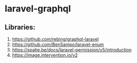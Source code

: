 # laravel-graphql
## Libraries:
1. https://github.com/rebing/graphql-laravel
2. https://github.com/BenSampo/laravel-enum
3. https://spatie.be/docs/laravel-permission/v5/introduction
4. https://image.intervention.io/v2